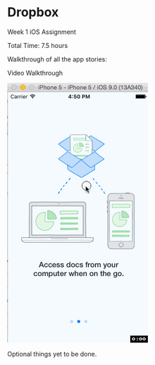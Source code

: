 # Dropbox
Week 1 iOS Assignment

Total Time: 7.5 hours


Walkthrough of all the app stories:

Video Walkthrough

![alt tag](https://raw.githubusercontent.com/iosr00kie/Dropbox/master/Dropbox_Deepak_Deshpande.gif)


Optional things yet to be done.
